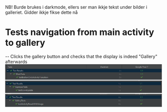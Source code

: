 NB! Burde brukes i darkmode, ellers ser man ikkje tekst under bilder i galleriet. Gidder ikkje fikse dette nå

# Tests navigation from main activity to gallery
-- Clicks the gallery button and checks that the display is indeed "Gallery" afterwards
![MainActivity Test Result](MainActivityTestResult.png)
![Quiz Test Result](QuizTestResult.png)
![Gallery Test Result](GalleryTestResult.png)
